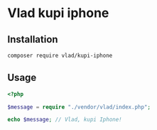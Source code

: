 # Vlad kupi iphone

## Installation

```bash
composer require vlad/kupi-iphone
```

## Usage

```php
<?php

$message = require "./vendor/vlad/index.php";

echo $message; // Vlad, kupi Iphone!
```
